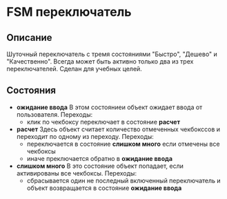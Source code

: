 # FSM переключатель
## Описание
Шуточный переключатель с тремя состояниями "Быстро",  "Дешево" и "Качественно".
Всегда может быть активно только два из трех переключателей.
Сделан для учебных целей.

## Состояния
- __ожидание ввода__
    В этом состояниеи объект ожидает ввода от пользователя.
    Переходы:
    - клик по чекбоксу переключает в состояние __расчет__
- __расчет__
    Здесь объект считает количество отмеченных чекбокссов и переходит по одному из переходу.
    Переходы:
    - переключается в состояние __слишком много__ если отмечены все чекбоксы
    - иначе преключается обратно в __ожидание ввода__
- __слишком много__
    В это состояние объект попадает, если активированы все чекбоксы.
    Переходы:
    - сбрасывается один не последный включенный переключатель и объект возвращается в состояние __ожидание ввода__